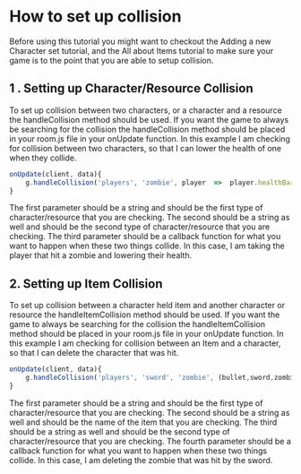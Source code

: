 ﻿# How to set up collision
Before using this tutorial you might want to checkout the Adding a new Character set tutorial, and the All about Items tutorial to make sure your game is to the point that you are able to setup collision.
## 1 . Setting up Character/Resource Collision
To set up collision between two characters, or a character and a resource the handleCollision method should be used. If you want the game to always be searching for the collision the handleCollision method should be placed in your room.js file in your onUpdate function.  In this example I am checking for collision between two characters, so that I can lower the health of one when they collide. 
```javascript
onUpdate(client, data){
	g.handleCollision('players', 'zombie', player  =>  player.healthBar.filled > 0 ? player.healthBar.filled -= .01 : null);
}
```
The first parameter should be a string and should be the first type of character/resource that you are checking. The second should be a string as well and should be the second type of character/resource that you are checking. The third parameter should be a callback function for what you want to happen when these two things collide. In this case, I am taking the player that hit a zombie and lowering their health. 
## 2. Setting up Item Collision
To set up collision between a character held item and another character or resource the handleItemCollision method should be used. If you want the game to always be searching for the collision the handleItemCollision method should be placed in your room.js file in your onUpdate function.  In this example I am checking for collision between an Item and a character, so that I can  delete the character that was hit. 
```javascript
onUpdate(client, data){
	g.handleCollision('players', 'sword', 'zombie', (bullet,sword,zombie) => { g.deleteACharacter("zombie", zombie.id)}
}
```
The first parameter should be a string and should be the first type of character/resource that you are checking. The second should be a string as well and should be the name of the item that you are checking. The third should be a string as well and should be the second type of character/resource that you are checking. The fourth parameter should be a callback function for what you want to happen when these two things collide. In this case, I am deleting the zombie that was hit by the sword.  
